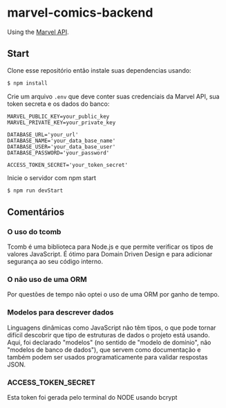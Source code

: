 # marvel-comics-backend
Using the [Marvel API](https://developer.marvel.com).

## Start

Clone esse repositório então instale suas dependencias usando:

```bash
$ npm install
```

Crie um arquivo `.env` que deve conter suas credenciais da Marvel API, sua token secreta e os dados do banco:

```
MARVEL_PUBLIC_KEY=your_public_key
MARVEL_PRIVATE_KEY=your_private_key

DATABASE_URL='your_url'
DATABASE_NAME='your_data_base_name'
DATABASE_USER='your_data_base_user'
DATABASE_PASSWORD='your_password'

ACCESS_TOKEN_SECRET='your_token_secret'
```

Inicie o servidor com npm start

```bash
$ npm run devStart
```

## Comentários

### O uso do tcomb 
Tcomb é uma biblioteca para Node.js e que permite verificar os tipos de valores JavaScript.
É ótimo para Domain Driven Design e para adicionar segurança ao seu código interno.


### O não uso de uma ORM

Por questões de tempo não optei o uso de uma ORM por ganho de tempo.


### Modelos para descrever dados

Linguagens dinâmicas como JavaScript não têm tipos, o que pode tornar difícil descobrir que tipo de estruturas de dados o projeto está usando.
Aqui, foi declarado "modelos" (no sentido de "modelo de domínio", não "modelos de banco de dados"),
que servem como documentação e também podem ser usados ​​programaticamente para validar respostas JSON.


### ACCESS_TOKEN_SECRET
Esta token foi gerada pelo terminal do NODE usando bcrypt

